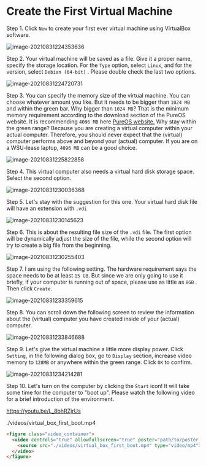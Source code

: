 # Create the First Virtual Machine 

Step 1. Click `New`  to create your first ever virtual machine using VirtualBox software. 

![image-20210831224353636](images/image-20210831224353636-16304678361056.png)

Step 2. Your virtual machine will be saved as a file. Give it a proper name, specify the storage location. For the `Type` option, select `Linux`, and for the version, select `Debian (64-bit)` . Please double check the last two options. 

![image-20210831224720731](images/image-20210831224720731-16304680423178.png)

Step 3. You can specify the memory size of the virtual machine. You can choose whatever amount you like. But it needs to be bigger than `1024 MB` and within the green bar. Why bigger than `1024 MB`? That is the minimum memory requirement according to the download section of the PureOS website. It is recommending `4096 MB`  here [PureOS website.](https://tracker.pureos.net/w/pureos/hardware_requirements/) Why stay within the green range? Because you are creating a virtual computer within your actual computer. Therefore, you should never expect that the (virtual) computer performs above and beyond your (actual) computer. If you are on a WSU-lease laptop, `4096 MB` can be a good choice. 

![image-20210831225822858](images/image-20210831225822858-163046870528010.png)

Step 4. This virtual computer also needs a virtual hard disk storage space. Select the second option. 

![image-20210831230036368](images/image-20210831230036368-163046883827511.png)

Step 5. Let's stay with the suggestion for this one. Your virtual hard disk file will have an extension with `.vdi` 

![image-20210831230145623](images/image-20210831230145623-163046890765112.png)

Step 6. This is about the resulting file size of the `.vdi` file. The first option will be dynamically adjust the size of the file, while the second option will try to create a big file from the beginning. 

![image-20210831230255403](images/image-20210831230255403-163046897752214.png)

Step 7. I am using the following setting. The hardware requirement says the space needs to be at least `15 GB`. But since we are only going to use it briefly, if your computer is running out of space, please use as little as `8GB` . Then click `Create`. 

![image-20210831233359615](images/image-20210831233359615-163047084110717.png)

Step 8. You can scroll down the following screen to review the information about the (virtual) computer you have created inside of your (actual) computer. 

![image-20210831233846688](images/image-20210831233846688-163047112852118.png)

Step 9. Let's give the virtual machine a little more display power. Click `Setting`, in the following dialog box, go to `Display` section, increase video memory to `128MB` or anywhere within the green range. Click `OK` to confirm. 

![image-20210831234214281](images/image-20210831234214281-163047133645620.png)

Step 10. Let's turn on the computer by clicking the `Start` icon! It will take some time for the computer to "boot up". Please watch the following video for a brief introduction of the environment. 

https://youtu.be/L_8bhRZjrUs

./videos/virtual_box_first_boot.mp4



```html
<figure class="video_container">
  <video controls="true" allowfullscreen="true" poster="path/to/poster_image.png">
    <source src="./videos/virtual_box_first_boot.mp4" type="video/mp4">
  </video>
</figure>
```

